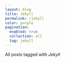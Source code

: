 ```yaml
---
layout: blog
title: Jekyll
permalink: /jekyll
color: purple
pagination:
  enabled: true
  collection: all
  tag: jekyll
---
```


All posts tagged with _Jekyll_
